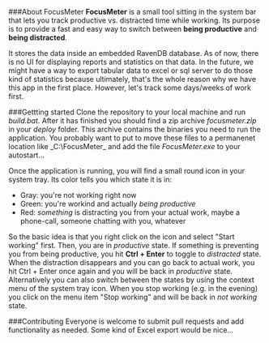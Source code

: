 ###About FocusMeter
__FocusMeter__ is a small tool sitting in the system bar that lets you track productive vs. distracted time while working.
Its purpose is to provide a fast and easy way to switch between __being productive__ and __being distracted__.

It stores the data inside an embedded RavenDB database. As of now, there is no UI for displaying reports and statistics on that data. In the future, we might have a way to export tabular data to excel or sql server to do those kind of statistics because ultimately, that's the whole reason why we have this app in the first place. However, let's track some days/weeks of work first.

###Gettting started
Clone the repository to your local machine and run _build.bat_. After it has finished you should find a zip archive _focusmeter.zip_ in your _deploy_ folder. This archive contains the binaries you need to run the application.
You probably want to put to move these files to a permanenet location like _C:\FocusMeter\_ and add the file _FocusMeter.exe_ to your autostart...

Once the application is running, you will find a small round icon in your system tray. Its color tells you which state it is in:

 - Gray: you're not working right now
 - Green: you're workind and actually _being productive_
 - Red: _something_ is distracting you from your actual work, maybe a phone-call, someone chatting with you, whatever

So the basic idea is that you right click on the icon and select "Start working" first. Then, you are in _productive_ state. If something is preventing you from being productive, you hit __Ctrl + Enter__ to toggle to _distracted_ state. When the distraction disappears and you can go back to actual work, you hit Ctrl + Enter once again and you will be back in _productive_ state. Alternatively you can also switch between the states by using the context menu of the system tray icon. When you stop working (e.g. in the evening) you click on the menu item "Stop working" and will be back in _not working_ state.

###Contributing
Everyone is welcome to submit pull requests and add functionality as needed. Some kind of Excel export would be nice...